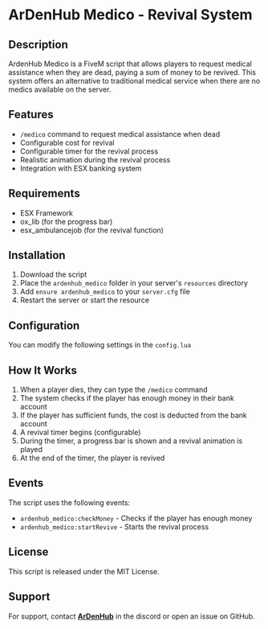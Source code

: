# ArDenHub Medico - Revival System

## Description
ArdenHub Medico is a FiveM script that allows players to request medical assistance when they are dead, paying a sum of money to be revived. This system offers an alternative to traditional medical service when there are no medics available on the server.

## Features
- `/medico` command to request medical assistance when dead
- Configurable cost for revival
- Configurable timer for the revival process
- Realistic animation during the revival process
- Integration with ESX banking system

## Requirements
- ESX Framework
- ox_lib (for the progress bar)
- esx_ambulancejob (for the revival function)

## Installation
1. Download the script
2. Place the `ardenhub_medico` folder in your server's `resources` directory
3. Add `ensure ardenhub_medico` to your `server.cfg` file
4. Restart the server or start the resource

## Configuration
You can modify the following settings in the `config.lua`

## How It Works
1. When a player dies, they can type the `/medico` command
2. The system checks if the player has enough money in their bank account
3. If the player has sufficient funds, the cost is deducted from the bank account
4. A revival timer begins (configurable)
5. During the timer, a progress bar is shown and a revival animation is played
6. At the end of the timer, the player is revived

## Events
The script uses the following events:
- `ardenhub_medico:checkMoney` - Checks if the player has enough money
- `ardenhub_medico:startRevive` - Starts the revival process

## License
This script is released under the MIT License.

## Support
For support, contact [**ArDenHub**](https://discord.ardenhub.it) in the discord or open an issue on GitHub.
